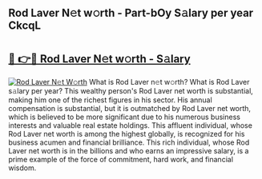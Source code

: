 ## Rod Laver N𝚎t w𝚘rth - Part-bOy S𝚊lary per year CkcqL

# <h2><a href="http://gc0uub.nevu.top/?p=Rod+Laver">🔗 👉🔴 Rod Laver N𝚎t w𝚘rth - S𝚊lary</a></h2>

[![Rod Laver N𝚎t W𝚘rth](https://i.imgur.com/Oavwk0R.jpeg)](http://gc0uub.nevu.top/?p=Rod+Laver)
What is Rod Laver n𝚎t w𝚘rth? What is Rod Laver s𝚊lary per year?
This wealthy person's Rod Laver net worth is substantial, making him one of the richest figures in his sector. His annual compensation is substantial, but it is outmatched by Rod Laver net worth, which is believed to be more significant due to his numerous business interests and valuable real estate holdings. This affluent individual, whose Rod Laver net worth is among the highest globally, is recognized for his business acumen and financial brilliance. This rich individual, whose Rod Laver net worth is in the billions and who earns an impressive salary, is a prime example of the force of commitment, hard work, and financial wisdom.
